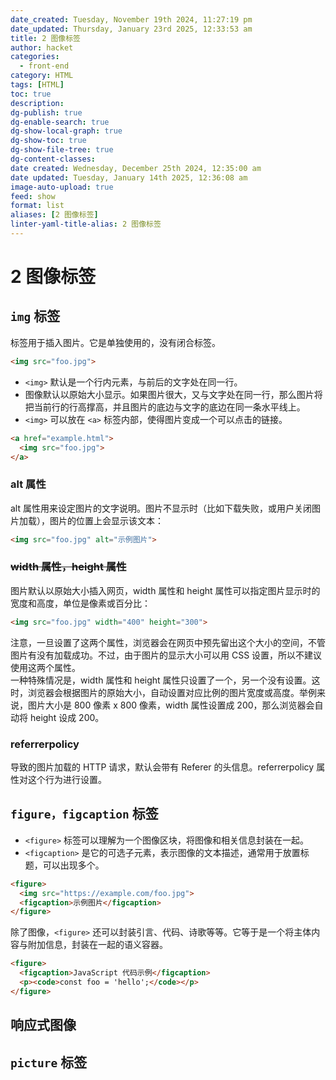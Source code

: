 ```yaml
---
date_created: Tuesday, November 19th 2024, 11:27:19 pm
date_updated: Thursday, January 23rd 2025, 12:33:53 am
title: 2 图像标签
author: hacket
categories:
  - front-end
category: HTML
tags: [HTML]
toc: true
description: 
dg-publish: true
dg-enable-search: true
dg-show-local-graph: true
dg-show-toc: true
dg-show-file-tree: true
dg-content-classes: 
date created: Wednesday, December 25th 2024, 12:35:00 am
date updated: Tuesday, January 14th 2025, 12:36:08 am
image-auto-upload: true
feed: show
format: list
aliases: [2 图像标签]
linter-yaml-title-alias: 2 图像标签
---
```


# 2 图像标签

## `img` 标签

<img>标签用于插入图片。它是单独使用的，没有闭合标签。

```html
<img src="foo.jpg">
```

- `<img>` 默认是一个行内元素，与前后的文字处在同一行。
- 图像默认以原始大小显示。如果图片很大，又与文字处在同一行，那么图片将把当前行的行高撑高，并且图片的底边与文字的底边在同一条水平线上。
- `<img>` 可以放在 `<a>` 标签内部，使得图片变成一个可以点击的链接。

```html
<a href="example.html">
  <img src="foo.jpg">
</a>
```

### alt 属性

alt 属性用来设定图片的文字说明。图片不显示时（比如下载失败，或用户关闭图片加载），图片的位置上会显示该文本：

```html
<img src="foo.jpg" alt="示例图片">
```

### ~~width 属性，height 属性~~

图片默认以原始大小插入网页，width 属性和 height 属性可以指定图片显示时的宽度和高度，单位是像素或百分比：

```html
<img src="foo.jpg" width="400" height="300">
```

注意，一旦设置了这两个属性，浏览器会在网页中预先留出这个大小的空间，不管图片有没有加载成功。不过，由于图片的显示大小可以用 CSS 设置，所以不建议使用这两个属性。<br />一种特殊情况是，width 属性和 height 属性只设置了一个，另一个没有设置。这时，浏览器会根据图片的原始大小，自动设置对应比例的图片宽度或高度。举例来说，图片大小是 800 像素 x 800 像素，width 属性设置成 200，那么浏览器会自动将 height 设成 200。

### referrerpolicy

<img>导致的图片加载的 HTTP 请求，默认会带有 Referer 的头信息。referrerpolicy 属性对这个行为进行设置。

## `figure，figcaption` 标签

- `<figure>` 标签可以理解为一个图像区块，将图像和相关信息封装在一起。
- `<figcaption>` 是它的可选子元素，表示图像的文本描述，通常用于放置标题，可以出现多个。

```html
<figure>
  <img src="https://example.com/foo.jpg">
  <figcaption>示例图片</figcaption>
</figure>
```

除了图像，`<figure>` 还可以封装引言、代码、诗歌等等。它等于是一个将主体内容与附加信息，封装在一起的语义容器。

```html
<figure>
  <figcaption>JavaScript 代码示例</figcaption>
  <p><code>const foo = 'hello';</code></p>
</figure>
```

## 响应式图像

## `picture` 标签
